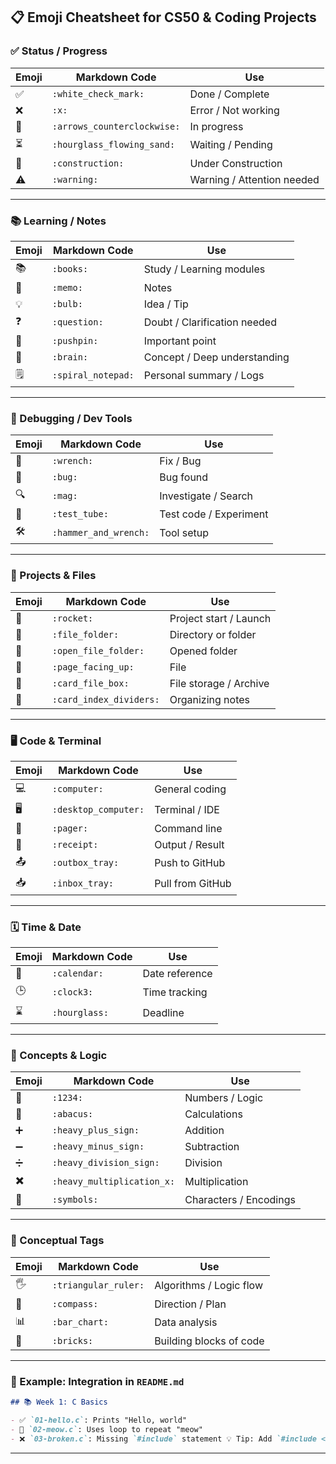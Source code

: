 ## 📋 Emoji Cheatsheet for CS50 & Coding Projects

### ✅ Status / Progress

| Emoji | Markdown Code               | Use                        |
| ----- | --------------------------- | -------------------------- |
| ✅     | `:white_check_mark:`        | Done / Complete            |
| ❌     | `:x:`                       | Error / Not working        |
| 🔄    | `:arrows_counterclockwise:` | In progress                |
| ⏳     | `:hourglass_flowing_sand:`  | Waiting / Pending          |
| 🚧    | `:construction:`            | Under Construction         |
| ⚠️    | `:warning:`                 | Warning / Attention needed |

---

### 📚 Learning / Notes

| Emoji | Markdown Code      | Use                          |
| ----- | ------------------ | ---------------------------- |
| 📚    | `:books:`          | Study / Learning modules     |
| 📝    | `:memo:`           | Notes                        |
| 💡    | `:bulb:`           | Idea / Tip                   |
| ❓     | `:question:`       | Doubt / Clarification needed |
| 📌    | `:pushpin:`        | Important point              |
| 🧠    | `:brain:`          | Concept / Deep understanding |
| 🗒️   | `:spiral_notepad:` | Personal summary / Logs      |

---

### 🔧 Debugging / Dev Tools

| Emoji | Markdown Code         | Use                    |
| ----- | --------------------- | ---------------------- |
| 🔧    | `:wrench:`            | Fix / Bug              |
| 🐞    | `:bug:`               | Bug found              |
| 🔍    | `:mag:`               | Investigate / Search   |
| 🧪    | `:test_tube:`         | Test code / Experiment |
| 🛠️   | `:hammer_and_wrench:` | Tool setup             |

---

### 🚀 Projects & Files

| Emoji | Markdown Code           | Use                    |
| ----- | ----------------------- | ---------------------- |
| 🚀    | `:rocket:`              | Project start / Launch |
| 📁    | `:file_folder:`         | Directory or folder    |
| 📂    | `:open_file_folder:`    | Opened folder          |
| 📄    | `:page_facing_up:`      | File                   |
| 📃️   | `:card_file_box:`       | File storage / Archive |
| 📂️   | `:card_index_dividers:` | Organizing notes       |

---

### 🖥️ Code & Terminal

| Emoji | Markdown Code        | Use              |
| ----- | -------------------- | ---------------- |
| 💻    | `:computer:`         | General coding   |
| 🖥️   | `:desktop_computer:` | Terminal / IDE   |
| 📿    | `:pager:`            | Command line     |
| 🧾    | `:receipt:`          | Output / Result  |
| 📤    | `:outbox_tray:`      | Push to GitHub   |
| 📥    | `:inbox_tray:`       | Pull from GitHub |

---

### 🗓️ Time & Date

| Emoji | Markdown Code | Use            |
| ----- | ------------- | -------------- |
| 📅    | `:calendar:`  | Date reference |
| 🕒    | `:clock3:`    | Time tracking  |
| ⌛     | `:hourglass:` | Deadline       |

---

### 🧹 Concepts & Logic

| Emoji | Markdown Code              | Use                    |
| ----- | -------------------------- | ---------------------- |
| 🔢    | `:1234:`                   | Numbers / Logic        |
| 🧮    | `:abacus:`                 | Calculations           |
| ➕     | `:heavy_plus_sign:`        | Addition               |
| ➖     | `:heavy_minus_sign:`       | Subtraction            |
| ➗     | `:heavy_division_sign:`    | Division               |
| ✖️    | `:heavy_multiplication_x:` | Multiplication         |
| 🔣    | `:symbols:`                | Characters / Encodings |

---

### 🧠 Conceptual Tags

| Emoji | Markdown Code        | Use                     |
| ----- | -------------------- | ----------------------- |
| 🖐    | `:triangular_ruler:` | Algorithms / Logic flow |
| 🧽    | `:compass:`          | Direction / Plan        |
| 📊    | `:bar_chart:`        | Data analysis           |
| 🧱    | `:bricks:`           | Building blocks of code |

---

### 📂 Example: Integration in `README.md`

```markdown
## 📚 Week 1: C Basics

- ✅ `01-hello.c`: Prints "Hello, world"
- 🔄 `02-meow.c`: Uses loop to repeat "meow"
- ❌ `03-broken.c`: Missing `#include` statement 💡 Tip: Add `#include <stdio.h>`
```

---
